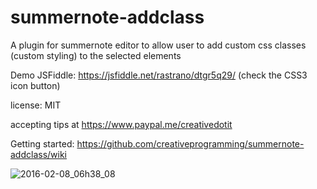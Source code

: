 # summernote-addclass
A plugin for summernote editor to allow user to add custom css classes (custom styling) to the selected elements 

Demo JSFiddle: https://jsfiddle.net/rastrano/dtgr5q29/ (check the CSS3 icon button)

license: MIT

accepting tips at https://www.paypal.me/creativedotit 

Getting started: https://github.com/creativeprogramming/summernote-addclass/wiki

![2016-02-08_06h38_08](https://cloud.githubusercontent.com/assets/954291/12879122/07e6edd0-ce2f-11e5-94f8-bd630fc7b07a.png)
